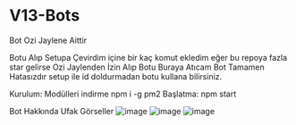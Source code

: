 # V13-Bots

Bot Ozi Jaylene Aittir

Botu Alıp Setupa Çevirdim içine bir kaç komut ekledim eğer bu repoya fazla star gelirse Ozi Jaylenden İzin Alıp Botu Buraya Atıcam
Bot Tamamen Hatasızdır setup ile id doldurmadan botu kullana bilirsiniz.

Kurulum: Modülleri indirme npm i -g pm2 Başlatma: npm start

Bot Hakkında Ufak Görseller
![image](https://cdn.discordapp.com/attachments/1018742179046363157/1034722193193586698/setup_kurulum.png)
![image](https://cdn.discordapp.com/attachments/1018742179046363157/1034722602951905340/kurulum_liste.png)
![image](https://cdn.discordapp.com/attachments/1018742179046363157/1034723015663038495/setup.png)
